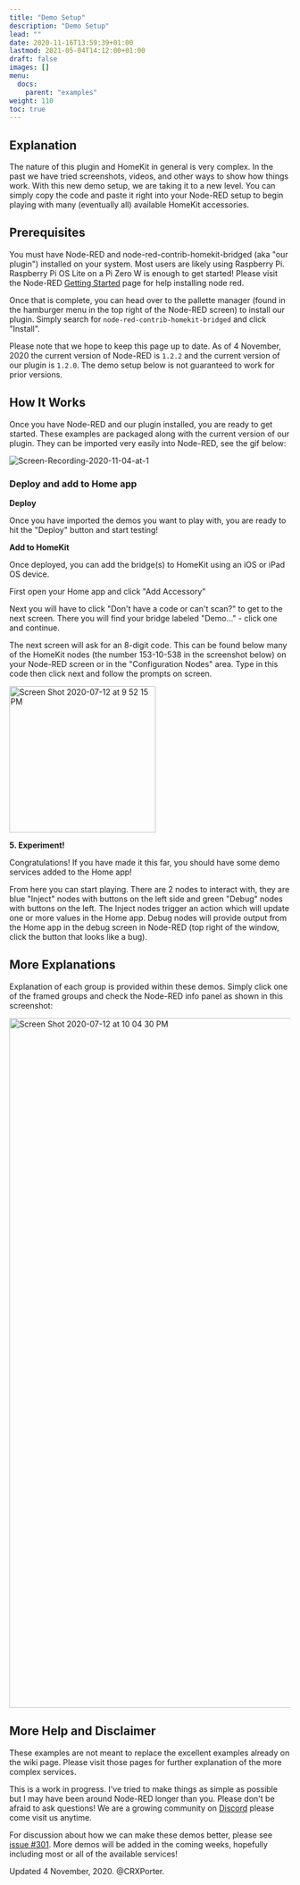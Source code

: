 ```yaml
---
title: "Demo Setup"
description: "Demo Setup"
lead: ""
date: 2020-11-16T13:59:39+01:00
lastmod: 2021-05-04T14:12:00+01:00
draft: false
images: []
menu:
  docs:
    parent: "examples"
weight: 110
toc: true
---
```


## Explanation

The nature of this plugin and HomeKit in general is very complex. In the past we have tried screenshots, videos, and other ways to show how things work. With this new demo setup, we are taking it to a new level. You can simply copy the code and paste it right into your Node-RED setup to begin playing with many (eventually all) available HomeKit accessories.

## Prerequisites

You must have Node-RED and node-red-contrib-homekit-bridged (aka "our plugin") installed on your system. Most users are likely using Raspberry Pi. Raspberry Pi OS Lite on a Pi Zero W is enough to get started! Please visit the Node-RED [Getting Started](https://nodered.org/docs/getting-started/) page for help installing node red.

Once that is complete, you can head over to the pallette manager (found in the hamburger menu in the top right of the Node-RED screen) to install our plugin. Simply search for `node-red-contrib-homekit-bridged` and click "Install".

Please note that we hope to keep this page up to date. As of 4 November, 2020 the current version of Node-RED is `1.2.2` and the current version of our plugin is `1.2.0`. The demo setup below is not guaranteed to work for prior versions.

## How It Works

Once you have Node-RED and our plugin installed, you are ready to get started. These examples are packaged along with the current version of our plugin. They can be imported very easily into Node-RED, see the gif below:

![Screen-Recording-2020-11-04-at-1](https://user-images.githubusercontent.com/38265886/98158143-158b8d80-1ea0-11eb-8d7b-8376ca01f34c.gif)

### Deploy and add to Home app

**Deploy**

Once you have imported the demos you want to play with, you are ready to hit the "Deploy" button and start testing!

**Add to HomeKit**

Once deployed, you can add the bridge(s) to HomeKit using an iOS or iPad OS device.

First open your Home app and click "Add Accessory"

Next you will have to click "Don't have a code or can't scan?" to get to the next screen. There you will find your bridge labeled "Demo..." - click one and continue.

The next screen will ask for an 8-digit code. This can be found below many of the HomeKit nodes (the number 153-10-538 in the screenshot below) on your Node-RED screen or in the "Configuration Nodes" area. Type in this code then click next and follow the prompts on screen.

<img width="262" alt="Screen Shot 2020-07-12 at 9 52 15 PM" src="https://user-images.githubusercontent.com/38265886/87266082-fa78b600-c489-11ea-8c5f-26456975d5f2.png">

**5. Experiment!**

Congratulations! If you have made it this far, you should have some demo services added to the Home app!

From here you can start playing. There are 2 nodes to interact with, they are blue "Inject" nodes with buttons on the left side and green "Debug" nodes with buttons on the left. The Inject nodes trigger an action which will update one or more values in the Home app. Debug nodes will provide output from the Home app in the debug screen in Node-RED (top right of the window, click the button that looks like a bug).

## More Explanations

Explanation of each group is provided within these demos. Simply click one of the framed groups and check the Node-RED info panel as shown in this screenshot:

<img width="1234" alt="Screen Shot 2020-07-12 at 10 04 30 PM" src="https://user-images.githubusercontent.com/38265886/87266792-b2f32980-c48b-11ea-9557-079e4a359f8a.png">

## More Help and Disclaimer

These examples are not meant to replace the excellent examples already on the wiki page. Please visit those pages for further explanation of the more complex services.

This is a work in progress. I've tried to make things as simple as possible but I may have been around Node-RED longer than you. Please don't be afraid to ask questions! We are a growing community on [Discord](https://discord.gg/amwV5tq) please come visit us anytime.

For discussion about how we can make these demos better, please see [issue #301](https://github.com/NRCHKB/node-red-contrib-homekit-bridged/issues/301). More demos will be added in the coming weeks, hopefully including most or all of the available services!

Updated 4 November, 2020. @CRXPorter.
